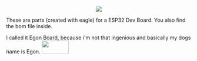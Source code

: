 <p align="center">
  <img src="https://raw.githubusercontent.com/Staubgeborener/-Egon-Board-ESP32-Wrover-Dev-Board-/master/media/logo.png">
</p>
These are parts (created with eagle) for a ESP32 Dev Board. You also find the bom file inside.

I called it Egon Board, because i'm not that ingenious and basically my dogs name is Egon. <img width="73" height="35" src="https://raw.githubusercontent.com/Staubgeborener/-Egon-Board-ESP32-Wrover-Dev-Board-/master/media/egonboard_head.png">
